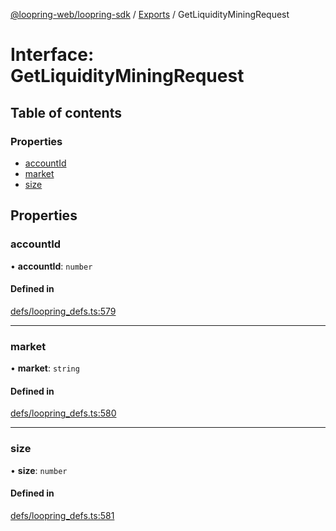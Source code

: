 [@loopring-web/loopring-sdk](../README.md) / [Exports](../modules.md) / GetLiquidityMiningRequest

# Interface: GetLiquidityMiningRequest

## Table of contents

### Properties

- [accountId](GetLiquidityMiningRequest.md#accountid)
- [market](GetLiquidityMiningRequest.md#market)
- [size](GetLiquidityMiningRequest.md#size)

## Properties

### accountId

• **accountId**: `number`

#### Defined in

[defs/loopring_defs.ts:579](https://github.com/Loopring/loopring_sdk/blob/cd42b57/src/defs/loopring_defs.ts#L579)

___

### market

• **market**: `string`

#### Defined in

[defs/loopring_defs.ts:580](https://github.com/Loopring/loopring_sdk/blob/cd42b57/src/defs/loopring_defs.ts#L580)

___

### size

• **size**: `number`

#### Defined in

[defs/loopring_defs.ts:581](https://github.com/Loopring/loopring_sdk/blob/cd42b57/src/defs/loopring_defs.ts#L581)
